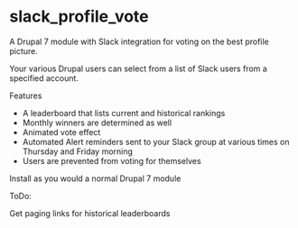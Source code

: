 # slack_profile_vote
A Drupal 7 module with Slack integration for voting on the best profile picture.

Your various Drupal users can select from a list of Slack users from a specified account.

Features
- A leaderboard that lists current and historical rankings
- Monthly winners are determined as well
- Animated vote effect
- Automated Alert reminders sent to your Slack group at various times on Thursday and Friday morning
- Users are prevented from voting for themselves

Install as you would a normal Drupal 7 module
 
ToDo:

Get paging links for historical leaderboards
  
